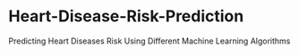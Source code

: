 # Heart-Disease-Risk-Prediction
Predicting Heart Diseases Risk Using Different Machine Learning Algorithms
